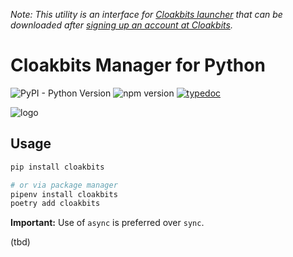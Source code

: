 *Note: This utility is an interface for [Cloakbits launcher](https://docs.cloakbits.co/) that can be downloaded after [signing up an account at Cloakbits](https://api.cloakbits.co/dashboard/sign-up).*

# Cloakbits Manager for Python

![PyPI - Python Version](https://img.shields.io/pypi/pyversions/cloakbits)
![npm version](https://travis-ci.com/cloakbits/cloakbits-python.svg)
[![typedoc](https://img.shields.io/badge/docs-blue.svg)](https://docs.cloakbits.co/)

![logo](docs/logo_gh.png)

## Usage

```sh
pip install cloakbits

# or via package manager
pipenv install cloakbits
poetry add cloakbits
```

**Important:** Use of `async` is preferred over `sync`.  

(tbd)
